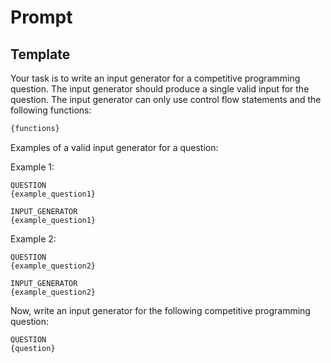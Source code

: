 # Prompt

## Template

Your task is to write an input generator for a competitive programming question.
The input generator should produce a single valid input for the question.
The input generator can only use control flow statements and the following functions:

```python
{functions}
```

Examples of a valid input generator for a question:

Example 1:

```text
QUESTION
{example_question1}
```

```text
INPUT_GENERATOR
{example_question1}
```

Example 2:

```text
QUESTION
{example_question2}
```

```text
INPUT_GENERATOR
{example_question2}
```

Now, write an input generator for the following competitive programming question:

```text
QUESTION
{question}
```
